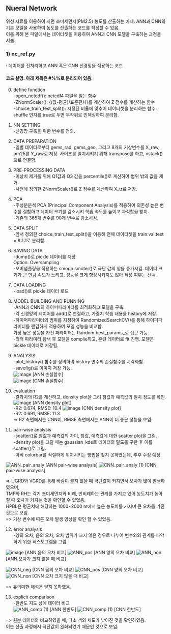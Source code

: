 ## Nueral Network
위성 자료를 이용하여 지면 초미세먼지(PM2.5) 농도를 산출하는 예제. ANN과 CNN의 기본 모델을 사용하여 농도를 산출하는 코드를 작성할 수 있음.  
이를 위해 본 파일에서는 데이터셋을 이용하여 ANN과 CNN 모델을 구축하는 과정을 서술. 

###	1) nc_ref.py
: 데이터를 전처리하고 ANN 혹은 CNN 신경망을 적용하는 코드
#### 코드 설명: 아래 제목은 #%%로 분리되어 있음. 
0. define function    
-open_netcdf(): netcdf4 파일을 읽는 함수  
-ZNormScaler(): {(값-평균)/표준편차}를 계산하여 Z 점수를 계산하는 함수  
-choice_train_test_split(): 지정된 비율에 맞추어 데이터셋을 분리하는 함수. shuffle 인자를 true로 두면 무작위로 인덱싱하여 분리함.   
1. NN SETTING  
-신경망 구축을 위한 변수를 정의.  
2. DATA PREPARATION  
-일별 데이터로부터 gems_rad, gems_geo, 그리고 8개의 기상변수를 X_raw, pm25를 Y_raw로 저장. 사이즈를 일치시키기 위해 transpose를 하고, vstack()으로 연결함.   
3. PRE-PROCESSING DATA   
-이상치 제거를 위해 Q1값과 Q3 값을 percentile()로 계산하여 범위 밖의 값을 제거.   
-사전에 정의한 ZNormScaler()로 Z 점수를 계산하여 X_tr로 저장.   
4. PCA  
-주성분분석 PCA (Principal Component Analysis)를 적용하여 의존성 높은 변수를 결합하고 데이터 크기를 감소시켜 학습 속도를 높이고 과적합을 방지.   
-기존의 365개 변수를 90개 변수로 감소시킴.   
5. DATA SPLIT  
-앞서 정의한 choice_train_test_split()을 이용해 전체 데이터셋을 train:val:test = 8:1:1로 분리함.   
6. SAVING DATA  
-dump()로 pickle 데이터를 저장  
Option. Oversampling  
-오버샘플링을 적용하는 smogn.smoter()로 극단 값의 양을 증가시킴. 데이터 크기가 큰 만큼 속도가 느리고, 성능을 크게 향상시키지도 않아 적용 여부는 선택.   
7. DATA LOADING  
-load()로 pickle 데이터 로드  
8. MODEL BUILDING AND RUNNING  
-ANN과 CNN의 하이퍼파라미터를 최적화하고 모델을 구축.  
-각 신경망의 레이어를 add()로 연결하고, 가중치 학습 내용을 history에 저장.   
-하이퍼파라미터의 범위를 지정하여 RandomizedSearchCV()를 통해 하이퍼파라미터를 랜덤하게 적용하여 모델 성능을 비교함.  
가장 높은 성능을 가진 파라미터는 Random.best_params_로 접근 가능.   
-최적 파라미터 탐색 후 모델을 complie하고, 훈련 데이터로 fit 진행. 모델은 pickle 데이터로 저장됨.   
9. ANALYSIS  
-plot_history() 함수를 정의하여 history 변수의 손실함수를 시각화함.   
-savefig()로 이미지 저장 가능.  
![image](https://user-images.githubusercontent.com/58411517/178696331-9c54aaf2-a1c0-48f7-b2ae-a00cbd9b38ff.png)
[ANN 손실함수]  
![image](https://user-images.githubusercontent.com/58411517/178696372-2955c846-04d6-4b74-a095-467b05010ccc.png)
[CNN 손실함수]

10. evaluation   
-결과치의 R2를 계산하고, density plot을 그려 참값과 예측값의 일치 정도를 확인. 
![image](https://user-images.githubusercontent.com/58411517/178696449-bd22d05a-41f9-486d-afb7-bf9b49735dbb.png)
[ANN density plot]  
-R2: 0.674, RMSE: 10.4
![image](https://user-images.githubusercontent.com/58411517/178696515-d913b6a3-ce61-4127-9773-e1f782156e0f.png)
[CNN density plot]  
-R2: 0.691, RMSE: 11.3  
=> R2 측면에서는 CNN이, RMSE 측면에서는 ANN이 더 좋은 성능을 보임. 

11. pair-wise analysis    
-scatter()로 참값과 예측값의 차이, 참값, 예측값에 대한 scatter plot을 그림.   
-density plot을 그릴 때는 gaussian_kde로 데이터의 밀도를 구한 후 이를 scatter()로 그림.  
-아직 colorbar를 적절하게 위치시키는 방법을 찾지 못하였는데, 추후 수정 예정. 

![ANN_pair_analy](https://user-images.githubusercontent.com/58411517/178697621-e76e74ac-1979-41b4-b2ac-5a8f08988642.png)
[ANN pair-wise analysis]
![CNN_pair_analy (1)](https://user-images.githubusercontent.com/58411517/178698248-b637af7f-b362-4238-8151-18e5d4d0e565.png)
[CNN pair-wise analysis]

=> UGRD와 VGRD를 통해 바람이 불지 않을 때 극단값이 커지면서 오차가 많이 발생하였으며,  
TMP와 RH는 각기 초미세먼지와 비례, 반비례하는 관계를 가지고 있어 농도치가 높아질 때 오차가 커지는 것을 확인할 수 있었음.  
HPBL은 평균치에 해당하는 1000~2000 m에서 높은 농도치를 가지며 큰 오차를 가진 것으로 보임.   
=> 기상 변수에 따른 오차 발생 양상을 확인 할 수 있었음. 

12. error analysis    
-양의 오차, 음의 오차, 오차 범위가 크지 않은 경우로 나누어 변수와의 관계를 파악하기 위한 히스토그램을 그림.   

![image](https://user-images.githubusercontent.com/58411517/178696938-b53b60f1-6cf9-49ae-8ca0-a1909a31a2e6.png)
[ANN 음의 오차 비교]
![ANN_pos](https://user-images.githubusercontent.com/58411517/178697844-baf876b6-eeed-409b-bffe-ae597011b454.png)
[ANN 양의 오차 비교]
![ANN_non](https://user-images.githubusercontent.com/58411517/178698583-9e8fb8c9-092f-48c4-872b-105440a603b4.png)
[ANN 오차가 크지 않을 때 비교]

![CNN_neg](https://user-images.githubusercontent.com/58411517/178698090-43b53552-7579-4139-bf3d-8ce0e5d40b36.png)
[CNN 음의 오차 비교]
![CNN_pos](https://user-images.githubusercontent.com/58411517/178698358-ddcfa0aa-8493-4e62-827e-2b80a5580652.png)
[CNN 양의 오차 비교]
![CNN_non](https://user-images.githubusercontent.com/58411517/178698187-c3b74075-e369-4c06-8712-ccfbfcbb66e6.png)
[CNN 오차 크지 않을 때 비교]

=> 유의미한 해석은 얻지 못하였음. 

13. explicit comparison    
-한반도 지도 상에 데이터 비교  
![ANN_comp (1)](https://user-images.githubusercontent.com/58411517/178699830-d1cc0253-c778-4fb8-a9e7-a46f7f9ecf2c.png)
[ANN 한반도]
![CNN_comp (1)](https://user-images.githubusercontent.com/58411517/178698136-c48d2d93-9e25-45f6-a8e4-c5ca28641b5d.png)
[CNN 한반도]

=> 원본 데이터와 비교하였을 때, 다소 색의 채도가 낮아진 것을 확인하였음.  
이는 산출 과정에서 극단값이 완화되었기 때문인 것으로 보임. 
